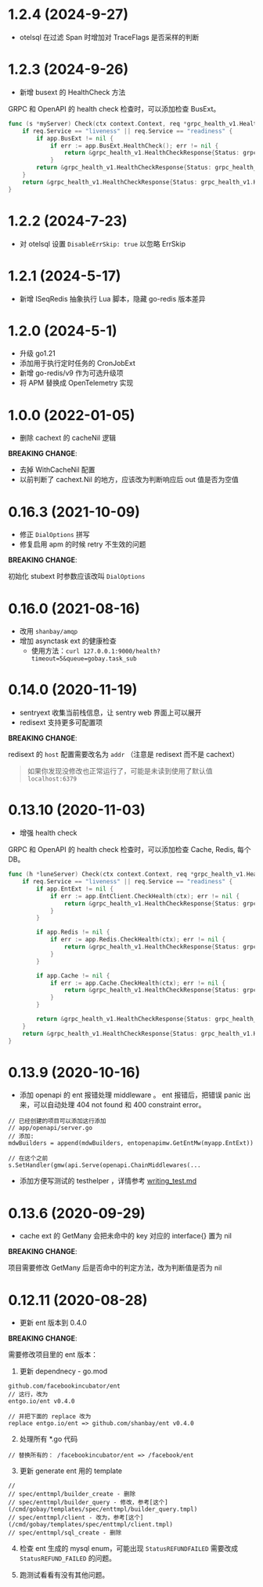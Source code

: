 # 1.2.4 (2024-9-27)

- otelsql 在过滤 Span 时增加对 TraceFlags 是否采样的判断

# 1.2.3 (2024-9-26)

- 新增 busext 的 HealthCheck 方法

GRPC 和 OpenAPI 的 health check 检查时，可以添加检查 BusExt。

```go
func (s *myServer) Check(ctx context.Context, req *grpc_health_v1.HealthCheckRequest) (*grpc_health_v1.HealthCheckResponse, error) {
	if req.Service == "liveness" || req.Service == "readiness" {
		if app.BusExt != nil {
			if err := app.BusExt.HealthCheck(); err != nil {
				return &grpc_health_v1.HealthCheckResponse{Status: grpc_health_v1.HealthCheckResponse_NOT_SERVING}, nil
			}
		return &grpc_health_v1.HealthCheckResponse{Status: grpc_health_v1.HealthCheckResponse_SERVING}, nil
	}
	return &grpc_health_v1.HealthCheckResponse{Status: grpc_health_v1.HealthCheckResponse_UNKNOWN}, nil
}
```

# 1.2.2 (2024-7-23)

- 对 otelsql 设置 `DisableErrSkip: true` 以忽略 ErrSkip

# 1.2.1 (2024-5-17)

- 新增 ISeqRedis 抽象执行 Lua 脚本，隐藏 go-redis 版本差异

# 1.2.0 (2024-5-1)

- 升级 go1.21
- 添加用于执行定时任务的 CronJobExt
- 新增 go-redis/v9 作为可选升级项
- 将 APM 替换成 OpenTelemetry 实现

# 1.0.0 (2022-01-05)

- 删除 cachext 的 cacheNil 逻辑

**BREAKING CHANGE**:

- 去掉 WithCacheNil 配置
- 以前判断了 cachext.Nil 的地方，应该改为判断响应后 out 值是否为空值

# 0.16.3 (2021-10-09)

- 修正 `DialOptions` 拼写
- 修复启用 apm 的时候 retry 不生效的问题

**BREAKING CHANGE**:

初始化 stubext 时参数应该改叫 `DialOptions`

# 0.16.0 (2021-08-16)

- 改用 `shanbay/amqp`
- 增加 asynctask ext 的健康检查
  - 使用方法：`curl 127.0.0.1:9000/health?timeout=5&queue=gobay.task_sub`

# 0.14.0 (2020-11-19)

- sentryext 收集当前栈信息，让 sentry web 界面上可以展开
- redisext 支持更多可配置项

**BREAKING CHANGE**:

redisext 的 `host` 配置需要改名为 `addr` （注意是 redisext 而不是 cachext）

> 如果你发现没修改也正常运行了，可能是未读到使用了默认值 `localhost:6379`

# 0.13.10 (2020-11-03)

- 增强 health check

GRPC 和 OpenAPI 的 health check 检查时，可以添加检查 Cache, Redis, 每个 DB。

```go
func (h *luneServer) Check(ctx context.Context, req *grpc_health_v1.HealthCheckRequest) (*grpc_health_v1.HealthCheckResponse, error) {
	if req.Service == "liveness" || req.Service == "readiness" {
		if app.EntExt != nil {
			if err := app.EntClient.CheckHealth(ctx); err != nil {
				return &grpc_health_v1.HealthCheckResponse{Status: grpc_health_v1.HealthCheckResponse_NOT_SERVING}, nil
			}
		}

		if app.Redis != nil {
			if err := app.Redis.CheckHealth(ctx); err != nil {
				return &grpc_health_v1.HealthCheckResponse{Status: grpc_health_v1.HealthCheckResponse_NOT_SERVING}, nil
			}
		}

		if app.Cache != nil {
			if err := app.Cache.CheckHealth(ctx); err != nil {
				return &grpc_health_v1.HealthCheckResponse{Status: grpc_health_v1.HealthCheckResponse_NOT_SERVING}, nil
			}
		}

		return &grpc_health_v1.HealthCheckResponse{Status: grpc_health_v1.HealthCheckResponse_SERVING}, nil
	}
	return &grpc_health_v1.HealthCheckResponse{Status: grpc_health_v1.HealthCheckResponse_UNKNOWN}, nil
}
```

# 0.13.9 (2020-10-16)

- 添加 openapi 的 ent 报错处理 middleware 。 ent 报错后，把错误 panic 出来，可以自动处理 404 not found 和 400 constraint error。

```
// 已经创建的项目可以添加这行添加
// app/openapi/server.go
// 添加:
mdwBuilders = append(mdwBuilders, entopenapimw.GetEntMw(myapp.EntExt))

// 在这个之前
s.SetHandler(gmw(api.Serve(openapi.ChainMiddlewares(...
```

- 添加方便写测试的 testhelper ，详情参考 [writing_test.md](https://github.com/shanbay/gobay/blob/master/docs/writing_test.md)

# 0.13.6 (2020-09-29)

- cache ext 的 GetMany 会把未命中的 key 对应的 interface{} 置为 nil

**BREAKING CHANGE**:

项目需要修改 GetMany 后是否命中的判定方法，改为判断值是否为 nil

# 0.12.11 (2020-08-28)

- 更新 ent 版本到 0.4.0

**BREAKING CHANGE**:

需要修改项目里的 ent 版本：

1. 更新 dependnecy - go.mod

```
github.com/facebookincubator/ent
// 这行，改为
entgo.io/ent v0.4.0

// 并把下面的 replace 改为
replace entgo.io/ent => github.com/shanbay/ent v0.4.0
```

2. 处理所有 \*.go 代码

```
// 替换所有的： /facebookincubator/ent => /facebook/ent
```

3. 更新 generate ent 用的 template

```
//
// spec/enttmpl/builder_create - 删除
// spec/enttmpl/builder_query - 修改，参考[这个](/cmd/gobay/templates/spec/enttmpl/builder_query.tmpl)
// spec/enttmpl/client - 改为，参考[这个](/cmd/gobay/templates/spec/enttmpl/client.tmpl)
// spec/enttmpl/sql_create - 删除
```

4. 检查 ent 生成的 mysql enum，可能出现 `StatusREFUNDFAILED` 需要改成 `StatusREFUND_FAILED` 的问题。

5. 跑测试看看有没有其他问题。
